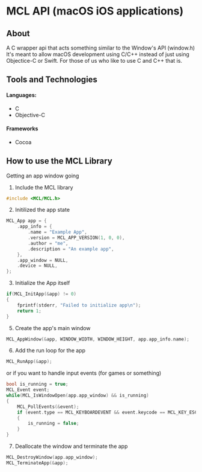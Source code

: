 # MCL API (macOS iOS applications)

## About

A C wrapper api that acts something similar to the Window's API (window.h)
It's meant to allow macOS development using C/C++ instead of just using Objectice-C or Swift.
For those of us who like to use C and C++ that is.

## Tools and Technologies

#### Languages:

* C
* Objective-C

#### Frameworks

* Cocoa

## How to use the MCL Library

Getting an app window going

1. Include the MCL library
```C++
#include <MCL/MCL.h>
```

2. Initilized the app state
   
```C++
MCL_App app = {
    .app_info = {
        .name = "Example App",
        .version = MCL_APP_VERSION(1, 0, 0),
        .author = "me",
        .description = "An example app",
    },
    .app_window = NULL,
    .device = NULL,
};
```

3. Initialize the App itself

```C++
if(MCL_InitApp(&app) != 0)
{
    fprintf(stderr, "Failed to initialize app\n");
    return 1;
}
```

5. Create the app's main window
   
```C++
MCL_AppWindow(&app, WINDOW_WIDTH, WINDOW_HEIGHT, app.app_info.name);
```

6. Add the run loop for the app

```C++
MCL_RunApp(&app);
```

or if you want to handle input events (for games or something)

```C++
bool is_running = true;
MCL_Event event;
while(MCL_IsWindowOpen(app.app_window) && is_running)
{
    MCL_PollEvents(&event);
    if (event.type == MCL_KEYBOARDEVENT && event.keycode == MCL_KEY_ESCAPE) 
    {
        is_running = false;
    }
} 
```

7. Deallocate the window and terminate the app
   
```C++
MCL_DestroyWindow(app.app_window);
MCL_TerminateApp(&app);
```